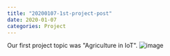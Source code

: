 ```yaml
---
title: "20200107-1st-project-post"
date: 2020-01-07 
categories: Project
---
```

Our first project topic was "Agriculture in IoT".
![image](https://user-images.githubusercontent.com/33623136/71860760-6ecb4900-3137-11ea-8096-118e25f7f53d.png)
